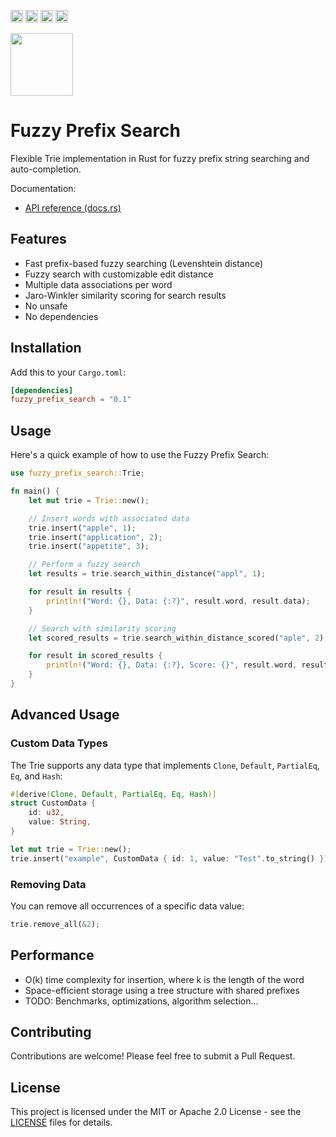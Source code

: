 [<img alt="github" src="https://img.shields.io/badge/github-tpisto/fuzzy_prefix_search-8da0cb?style=for-the-badge&labelColor=555555&logo=github" height="20">](https://github.com/tpisto/fuzzy_prefix_search)
[<img alt="crates.io" src="https://img.shields.io/crates/v/fuzzy_prefix_search.svg?style=for-the-badge&color=fc8d62&logo=rust" height="20">](https://crates.io/crates/fuzzy_prefix_search)
[<img alt="docs.rs" src="https://img.shields.io/badge/docs.rs-fuzzy_prefix_search-66c2a5?style=for-the-badge&labelColor=555555&logo=docs.rs" height="20">](https://docs.rs/fuzzy_prefix_search)
[<img alt="tests" src="https://img.shields.io/github/actions/workflow/status/tpisto/fuzzy_prefix_search/rust.yml?branch=main&style=for-the-badge" height="20">](https://github.com/tpisto/fuzzy_prefix_search/actions?query=branch%3Amain)

<img src="https://github.com/user-attachments/assets/94bfcebc-4ecd-4911-9eb9-13d0288e3e5b" width="100px">

# Fuzzy Prefix Search

Flexible Trie implementation in Rust for fuzzy prefix string searching and auto-completion.

Documentation:
-   [API reference (docs.rs)](https://docs.rs/fuzzy_prefix_search)

## Features

- Fast prefix-based fuzzy searching (Levenshtein distance)
- Fuzzy search with customizable edit distance
- Multiple data associations per word
- Jaro-Winkler similarity scoring for search results
- No unsafe
- No dependencies

## Installation

Add this to your `Cargo.toml`:

```toml
[dependencies]
fuzzy_prefix_search = "0.1"
```

## Usage

Here's a quick example of how to use the Fuzzy Prefix Search:

```rust
use fuzzy_prefix_search::Trie;

fn main() {
    let mut trie = Trie::new();

    // Insert words with associated data
    trie.insert("apple", 1);
    trie.insert("application", 2);
    trie.insert("appetite", 3);

    // Perform a fuzzy search
    let results = trie.search_within_distance("appl", 1);

    for result in results {
        println!("Word: {}, Data: {:?}", result.word, result.data);
    }

    // Search with similarity scoring
    let scored_results = trie.search_within_distance_scored("aple", 2);

    for result in scored_results {
        println!("Word: {}, Data: {:?}, Score: {}", result.word, result.data, result.score);
    }
}
```

## Advanced Usage

### Custom Data Types

The Trie supports any data type that implements `Clone`, `Default`, `PartialEq`, `Eq`, and `Hash`:

```rust
#[derive(Clone, Default, PartialEq, Eq, Hash)]
struct CustomData {
    id: u32,
    value: String,
}

let mut trie = Trie::new();
trie.insert("example", CustomData { id: 1, value: "Test".to_string() });
```

### Removing Data

You can remove all occurrences of a specific data value:

```rust
trie.remove_all(&2);
```

## Performance

- O(k) time complexity for insertion, where k is the length of the word
- Space-efficient storage using a tree structure with shared prefixes
- TODO: Benchmarks, optimizations, algorithm selection...

## Contributing

Contributions are welcome! Please feel free to submit a Pull Request.

## License

This project is licensed under the MIT or Apache 2.0 License - see the [LICENSE](LICENSE) files for details.
